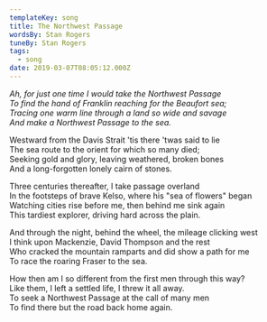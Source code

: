```yaml
---
templateKey: song
title: The Northwest Passage
wordsBy: Stan Rogers
tuneBy: Stan Rogers
tags:
  - song
date: 2019-03-07T08:05:12.000Z
---
```

_Ah, for just one time I would take the Northwest Passage_\
_To find the hand of Franklin reaching for the Beaufort sea;_\
_Tracing one warm line through a land so wide and savage_\
_And make a Northwest Passage to the sea._

Westward from the Davis Strait 'tis there 'twas said to lie\
The sea route to the orient for which so many died;\
Seeking gold and glory, leaving weathered, broken bones\
And a long-forgotten lonely cairn of stones.

Three centuries thereafter, I take passage overland\
In the footsteps of brave Kelso, where his "sea of flowers" began\
Watching cities rise before me, then behind me sink again\
This tardiest explorer, driving hard across the plain.

And through the night, behind the wheel, the mileage clicking west\
I think upon Mackenzie, David Thompson and the rest\
Who cracked the mountain ramparts and did show a path for me\
To race the roaring Fraser to the sea.

How then am I so different from the first men through this way?\
Like them, I left a settled life, I threw it all away.\
To seek a Northwest Passage at the call of many men\
To find there but the road back home again.

